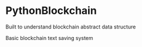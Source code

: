 # PythonBlockchain
Built to understand blockchain abstract data structure


Basic blockchain text saving system
